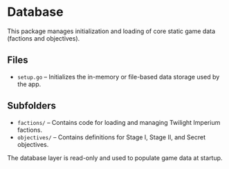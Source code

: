 # Database

This package manages initialization and loading of core static game data (factions and objectives).

## Files

- `setup.go` – Initializes the in-memory or file-based data storage used by the app.

## Subfolders

- `factions/` – Contains code for loading and managing Twilight Imperium factions.
- `objectives/` – Contains definitions for Stage I, Stage II, and Secret objectives.

The database layer is read-only and used to populate game data at startup.
